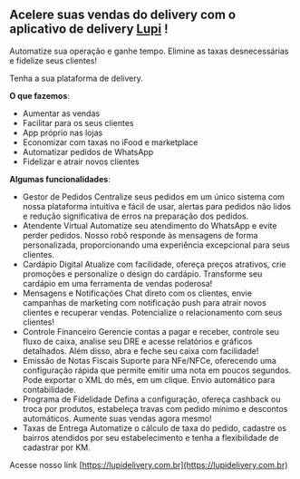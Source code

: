 ## Acelere suas vendas do delivery com o aplicativo de delivery [Lupi](https://lupidelivery.com.br) !
<p>Automatize sua operação e ganhe tempo. Elimine as taxas desnecessárias e fidelize seus clientes!</p>
Tenha a sua plataforma de delivery.

**O que fazemos**:
- Aumentar as vendas
- Facilitar para os seus clientes
- App próprio nas lojas
- Economizar com taxas no iFood e marketplace
- Automatizar pedidos de WhatsApp
- Fidelizar e atrair novos clientes

**Algumas funcionalidades**:
- Gestor de Pedidos
Centralize seus pedidos em um único sistema com nossa plataforma intuitiva e fácil de usar, alertas para pedidos não lidos  e redução significativa de erros na preparação dos pedidos.
- Atendente Virtual
Automatize seu atendimento do WhatsApp e evite perder pedidos. Nosso robô responde às mensagens de forma personalizada, proporcionando uma experiência excepcional para seus clientes.
- Cardápio Digital
Atualize com facilidade, ofereça preços atrativos, crie promoções e personalize o design do cardápio. Transforme seu cardápio em uma ferramenta de vendas poderosa!
- Mensagens e Notificações
Chat direto com os clientes, envie campanhas de marketing com notificação push para atrair novos clientes e recuperar vendas. Potencialize o relacionamento com seus clientes!
- Controle Financeiro
Gerencie contas a pagar e receber, controle seu fluxo de caixa, analise seu DRE e acesse relatórios e gráficos detalhados. Além disso, abra e feche seu caixa com facilidade!
- Emissão de Notas Fiscais
Suporte para NFe/NFCe, oferecendo uma configuração rápida que permite emitir uma nota em poucos segundos. Pode exportar o XML do mês, em um clique. Envio automático para contabilidade.
- Programa de Fidelidade
Defina a configuração, ofereça cashback ou troca por produtos, estabeleça travas com pedido mínimo e descontos automáticos. Aumente suas vendas agora mesmo!
- Taxas de Entrega
Automatize o cálculo de taxa do pedido, cadastre os bairros atendidos por seu estabelecimento e tenha a flexibilidade de cadastrar por KM.

Acesse nosso link [https://lupidelivery.com.br](https://lupidelivery.com.br)

